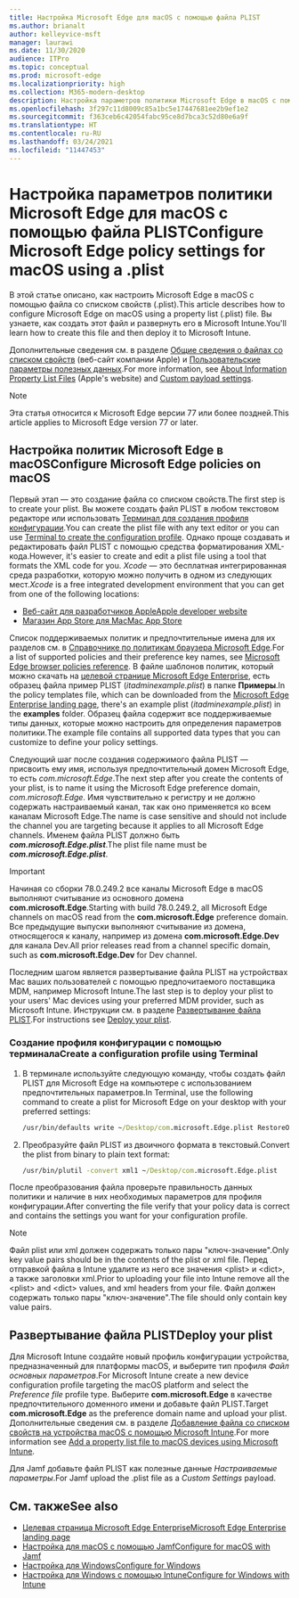 ```yaml
---
title: Настройка Microsoft Edge для macOS с помощью файла PLIST
ms.author: brianalt
author: kelleyvice-msft
manager: laurawi
ms.date: 11/30/2020
audience: ITPro
ms.topic: conceptual
ms.prod: microsoft-edge
ms.localizationpriority: high
ms.collection: M365-modern-desktop
description: Настройка параметров политики Microsoft Edge в macOS с помощью файла PLIST
ms.openlocfilehash: 3f297c11d8009c85a1bc5e17447681ee2b9ef1e2
ms.sourcegitcommit: f363ceb6c42054fabc95ce8d7bca3c52d80e6a9f
ms.translationtype: HT
ms.contentlocale: ru-RU
ms.lasthandoff: 03/24/2021
ms.locfileid: "11447453"
---
```

# <a name="configure-microsoft-edge-policy-settings-for-macos-using-a-plist"></a><span data-ttu-id="ffd74-103">Настройка параметров политики Microsoft Edge для macOS с помощью файла PLIST</span><span class="sxs-lookup"><span data-stu-id="ffd74-103">Configure Microsoft Edge policy settings for macOS using a .plist</span></span>

<span data-ttu-id="ffd74-104">В этой статье описано, как настроить Microsoft Edge в macOS с помощью файла со списком свойств (.plist).</span><span class="sxs-lookup"><span data-stu-id="ffd74-104">This article describes how to configure Microsoft Edge on macOS using a property list (.plist) file.</span></span> <span data-ttu-id="ffd74-105">Вы узнаете, как создать этот файл и развернуть его в Microsoft Intune.</span><span class="sxs-lookup"><span data-stu-id="ffd74-105">You'll learn how to create this file and then deploy it to Microsoft Intune.</span></span>

<span data-ttu-id="ffd74-106">Дополнительные сведения см. в разделе [Общие сведения о файлах со списком свойств](https://developer.apple.com/library/archive/documentation/General/Reference/InfoPlistKeyReference/Articles/AboutInformationPropertyListFiles.html) (веб-сайт компании Apple) и [Пользовательские параметры полезных данных](https://support.apple.com/guide/mdm/custom-mdm9abbdbe7/1/web/1).</span><span class="sxs-lookup"><span data-stu-id="ffd74-106">For more information, see [About Information Property List Files](https://developer.apple.com/library/archive/documentation/General/Reference/InfoPlistKeyReference/Articles/AboutInformationPropertyListFiles.html) (Apple's website) and [Custom payload settings](https://support.apple.com/guide/mdm/custom-mdm9abbdbe7/1/web/1).</span></span>

> [!NOTE]
> <span data-ttu-id="ffd74-107">Эта статья относится к Microsoft Edge версии 77 или более поздней.</span><span class="sxs-lookup"><span data-stu-id="ffd74-107">This article applies to Microsoft Edge version 77 or later.</span></span>

## <a name="configure-microsoft-edge-policies-on-macos"></a><span data-ttu-id="ffd74-108">Настройка политик Microsoft Edge в macOS</span><span class="sxs-lookup"><span data-stu-id="ffd74-108">Configure Microsoft Edge policies on macOS</span></span>

<span data-ttu-id="ffd74-109">Первый этап — это создание файла со списком свойств.</span><span class="sxs-lookup"><span data-stu-id="ffd74-109">The first step is to create your plist.</span></span> <span data-ttu-id="ffd74-110">Вы можете создать файл PLIST в любом текстовом редакторе или использовать [Терминал для создания профиля конфигурации](#create-a-configuration-profile-using-terminal).</span><span class="sxs-lookup"><span data-stu-id="ffd74-110">You can create the plist file with any text editor or you can use [Terminal to create the configuration profile](#create-a-configuration-profile-using-terminal).</span></span> <span data-ttu-id="ffd74-111">Однако проще создавать и редактировать файл PLIST с помощью средства форматирования XML-кода.</span><span class="sxs-lookup"><span data-stu-id="ffd74-111">However, it's easier to create and edit a plist file using a tool that formats the XML code for you.</span></span> <span data-ttu-id="ffd74-112">*Xcode* — это бесплатная интегрированная среда разработки, которую можно получить в одном из следующих мест.</span><span class="sxs-lookup"><span data-stu-id="ffd74-112">*Xcode* is a free integrated development environment that you can get from one of the following locations:</span></span>

- [<span data-ttu-id="ffd74-113">Веб-сайт для разработчиков Apple</span><span class="sxs-lookup"><span data-stu-id="ffd74-113">Apple developer website</span></span>](https://developer.apple.com/xcode/)
- [<span data-ttu-id="ffd74-114">Магазин App Store для Mac</span><span class="sxs-lookup"><span data-stu-id="ffd74-114">Mac App Store</span></span>](https://apps.apple.com/app/xcode/id497799835?mt=12)

<span data-ttu-id="ffd74-115">Список поддерживаемых политик и предпочтительные имена для их разделов см. в [Справочнике по политикам браузера Microsoft Edge](microsoft-edge-policies.md).</span><span class="sxs-lookup"><span data-stu-id="ffd74-115">For a list of supported policies and their preference key names, see [Microsoft Edge browser policies reference](microsoft-edge-policies.md).</span></span> <span data-ttu-id="ffd74-116">В файле шаблонов политик, который можно скачать на [целевой странице Microsoft Edge Enterprise](https://aka.ms/EdgeEnterprise), есть образец файла пример PLIST (*itadminexample.plist*) в папке **Примеры**.</span><span class="sxs-lookup"><span data-stu-id="ffd74-116">In the policy templates file, which can be downloaded from the [Microsoft Edge Enterprise landing page](https://aka.ms/EdgeEnterprise), there's an example plist (*itadminexample.plist*) in the **examples** folder.</span></span> <span data-ttu-id="ffd74-117">Образец файла содержит все поддерживаемые типы данных, которые можно настроить для определения параметров политики.</span><span class="sxs-lookup"><span data-stu-id="ffd74-117">The example file contains all supported data types that you can customize to define your policy settings.</span></span> 

<span data-ttu-id="ffd74-118">Следующий шаг после создания содержимого файла PLIST — присвоить ему имя, используя предпочтительный домен Microsoft Edge, то есть *com.microsoft.Edge*.</span><span class="sxs-lookup"><span data-stu-id="ffd74-118">The next step after you create the contents of your plist, is to name it using the Microsoft Edge preference domain, *com.microsoft.Edge*.</span></span> <span data-ttu-id="ffd74-119">Имя чувствительно к регистру и не должно содержать настраиваемый канал, так как оно применяется ко всем каналам Microsoft Edge.</span><span class="sxs-lookup"><span data-stu-id="ffd74-119">The name is case sensitive and should not include the channel you are targeting because it applies to all Microsoft Edge channels.</span></span> <span data-ttu-id="ffd74-120">Именем файла PLIST должно быть **_com.microsoft.Edge.plist_**.</span><span class="sxs-lookup"><span data-stu-id="ffd74-120">The plist file name must be **_com.microsoft.Edge.plist_**.</span></span>

> [!IMPORTANT]
> <span data-ttu-id="ffd74-121">Начиная со сборки 78.0.249.2 все каналы Microsoft Edge в macOS выполняют считывание из основного домена **com.microsoft.Edge**.</span><span class="sxs-lookup"><span data-stu-id="ffd74-121">Starting with build 78.0.249.2, all Microsoft Edge channels on macOS read from the **com.microsoft.Edge** preference domain.</span></span> <span data-ttu-id="ffd74-122">Все предыдущие выпуски выполняют считывание из домена, относящегося к каналу, например из домена **com.microsoft.Edge.Dev** для канала Dev.</span><span class="sxs-lookup"><span data-stu-id="ffd74-122">All prior releases read from a channel specific domain, such as **com.microsoft.Edge.Dev** for Dev channel.</span></span>

<span data-ttu-id="ffd74-123">Последним шагом является развертывание файла PLIST на устройствах Mac ваших пользователей с помощью предпочитаемого поставщика MDM, например Microsoft Intune.</span><span class="sxs-lookup"><span data-stu-id="ffd74-123">The last step is to deploy your plist to your users' Mac devices using your preferred MDM provider, such as Microsoft Intune.</span></span> <span data-ttu-id="ffd74-124">Инструкции см. в разделе [Развертывание файла PLIST](#deploy-your-plist).</span><span class="sxs-lookup"><span data-stu-id="ffd74-124">For instructions see [Deploy your plist](#deploy-your-plist).</span></span>

### <a name="create-a-configuration-profile-using-terminal"></a><span data-ttu-id="ffd74-125">Создание профиля конфигурации с помощью терминала</span><span class="sxs-lookup"><span data-stu-id="ffd74-125">Create a configuration profile using Terminal</span></span>

1. <span data-ttu-id="ffd74-126">В терминале используйте следующую команду, чтобы создать файл PLIST для Microsoft Edge на компьютере с использованием предпочтительных параметров.</span><span class="sxs-lookup"><span data-stu-id="ffd74-126">In Terminal, use the following command to create a plist for Microsoft Edge on your desktop with your preferred settings:</span></span>

   ```cmd
   /usr/bin/defaults write ~/Desktop/com.microsoft.Edge.plist RestoreOnStartup -int 1
   ```

2. <span data-ttu-id="ffd74-127">Преобразуйте файл PLIST из двоичного формата в текстовый.</span><span class="sxs-lookup"><span data-stu-id="ffd74-127">Convert the plist from binary to plain text format:</span></span>

   ```cmd
   /usr/bin/plutil -convert xml1 ~/Desktop/com.microsoft.Edge.plist
   ```

<span data-ttu-id="ffd74-128">После преобразования файла проверьте правильность данных политики и наличие в них необходимых параметров для профиля конфигурации.</span><span class="sxs-lookup"><span data-stu-id="ffd74-128">After converting the file verify that your policy data is correct and contains the settings you want for your configuration profile.</span></span>

> [!NOTE]
> <span data-ttu-id="ffd74-129">Файл plist или xml должен содержать только пары "ключ-значение".</span><span class="sxs-lookup"><span data-stu-id="ffd74-129">Only key value pairs should be in the contents of the plist or xml file.</span></span> <span data-ttu-id="ffd74-130">Перед отправкой файла в Intune удалите из него все значения \<plist> и \<dict>, а также заголовки xml.</span><span class="sxs-lookup"><span data-stu-id="ffd74-130">Prior to uploading your file into Intune remove all the \<plist> and \<dict> values, and xml headers from your file.</span></span> <span data-ttu-id="ffd74-131">Файл должен содержать только пары "ключ-значение".</span><span class="sxs-lookup"><span data-stu-id="ffd74-131">The file should only contain key value pairs.</span></span>

## <a name="deploy-your-plist"></a><span data-ttu-id="ffd74-132">Развертывание файла PLIST</span><span class="sxs-lookup"><span data-stu-id="ffd74-132">Deploy your plist</span></span>

<span data-ttu-id="ffd74-133">Для Microsoft Intune создайте новый профиль конфигурации устройства, предназначенный для платформы macOS, и выберите тип профиля *Файл основных параметров*.</span><span class="sxs-lookup"><span data-stu-id="ffd74-133">For Microsoft Intune create a new device configuration profile targeting the macOS platform and select the *Preference file* profile type.</span></span> <span data-ttu-id="ffd74-134">Выберите **com.microsoft.Edge** в качестве предпочтительного доменного имени и добавьте файл PLIST.</span><span class="sxs-lookup"><span data-stu-id="ffd74-134">Target **com.microsoft.Edge** as the preference domain name and upload your plist.</span></span> <span data-ttu-id="ffd74-135">Дополнительные сведения см. в разделе [Добавление файла со списком свойств на устройства macOS с помощью Microsoft Intune](/intune/configuration/preference-file-settings-macos).</span><span class="sxs-lookup"><span data-stu-id="ffd74-135">For more information see [Add a property list file to macOS devices using Microsoft Intune](/intune/configuration/preference-file-settings-macos).</span></span>

<span data-ttu-id="ffd74-136">Для Jamf добавьте файл PLIST как полезные данные *Настраиваемые параметры*.</span><span class="sxs-lookup"><span data-stu-id="ffd74-136">For Jamf upload the .plist file as a *Custom Settings* payload.</span></span>

## <a name="see-also"></a><span data-ttu-id="ffd74-137">См. также</span><span class="sxs-lookup"><span data-stu-id="ffd74-137">See also</span></span>

- [<span data-ttu-id="ffd74-138">Целевая страница Microsoft Edge Enterprise</span><span class="sxs-lookup"><span data-stu-id="ffd74-138">Microsoft Edge Enterprise landing page</span></span>](https://aka.ms/EdgeEnterprise)
- [<span data-ttu-id="ffd74-139">Настройка для macOS с помощью Jamf</span><span class="sxs-lookup"><span data-stu-id="ffd74-139">Configure for macOS with Jamf</span></span>](configure-microsoft-edge-on-mac-jamf.md)
- [<span data-ttu-id="ffd74-140">Настройка для Windows</span><span class="sxs-lookup"><span data-stu-id="ffd74-140">Configure for Windows</span></span>](configure-microsoft-edge.md)
- [<span data-ttu-id="ffd74-141">Настройка для Windows с помощью Intune</span><span class="sxs-lookup"><span data-stu-id="ffd74-141">Configure for Windows with Intune</span></span>](configure-edge-with-intune.md)